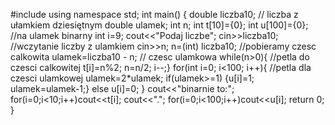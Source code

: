 #include <iostream>
using namespace std;
int main()
{ double liczba10; // liczba z ułamkiem dziesiętnym
 double ulamek;
    int n;
    int t[10]={0};
    int u[100]={0}; //na ulamek binarny
    int i=9;
cout<<"Podaj liczbe";
cin>>liczba10; //wczytanie liczby z ulamkiem
cin>>n;
n=(int) liczba10; //pobieramy czesc calkowita
ulamek=liczba10 - n; // czesc ulamkowa
while(n>0){ //petla do czesci calkowitej
    t[i]=n%2;
    n=n/2;
    i--;}
for(int i=0; i<100; i++){ //petla dla czesci ulamkowej
    ulamek=2*ulamek;
if(ulamek>=1) {u[i]=1; ulamek=ulamek-1;}
    else u[i]=0;
}
cout<<"binarnie to:";
for(i=0;i<10;i++)cout<<t[i];
cout<<".";
for(i=0;i<100;i++)cout<<u[i];
    return 0;
}
